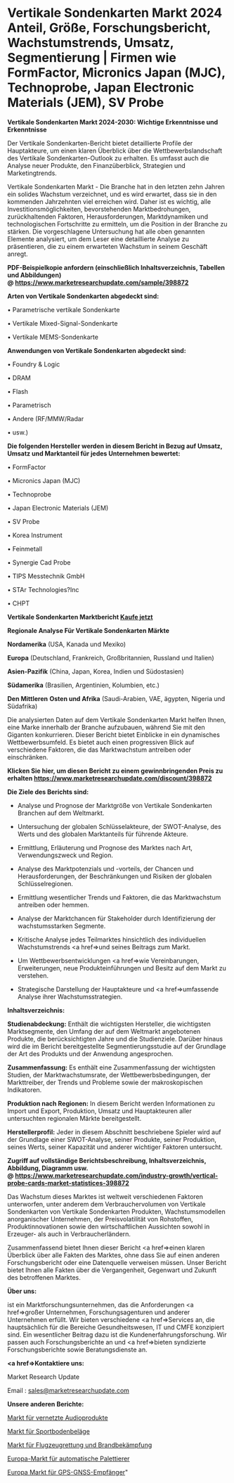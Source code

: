 # Vertikale Sondenkarten Markt 2024 Anteil, Größe, Forschungsbericht, Wachstumstrends, Umsatz, Segmentierung | Firmen wie FormFactor, Micronics Japan (MJC), Technoprobe, Japan Electronic Materials (JEM), SV Probe

<strong>Vertikale Sondenkarten Markt 2024-2030: Wichtige Erkenntnisse und Erkenntnisse</strong>

Der Vertikale Sondenkarten-Bericht bietet detaillierte Profile der Hauptakteure, um einen klaren Überblick über die Wettbewerbslandschaft des Vertikale Sondenkarten-Outlook zu erhalten. Es umfasst auch die Analyse neuer Produkte, den Finanzüberblick, Strategien und Marketingtrends.

Vertikale Sondenkarten Markt - Die Branche hat in den letzten zehn Jahren ein solides Wachstum verzeichnet, und es wird erwartet, dass sie in den kommenden Jahrzehnten viel erreichen wird. Daher ist es wichtig, alle Investitionsmöglichkeiten, bevorstehenden Marktbedrohungen, zurückhaltenden Faktoren, Herausforderungen, Marktdynamiken und technologischen Fortschritte zu ermitteln, um die Position in der Branche zu stärken. Die vorgeschlagene Untersuchung hat alle oben genannten Elemente analysiert, um dem Leser eine detaillierte Analyse zu präsentieren, die zu einem erwarteten Wachstum in seinem Geschäft anregt.

<strong><b>PDF-Beispielkopie anfordern (einschließlich Inhaltsverzeichnis, Tabellen und Abbildungen) @ </b></strong><strong><a href=https://www.marketresearchupdate.com/sample/398872><strong>https://www.marketresearchupdate.com/sample/398872</u></a></strong></strong>

<strong>Arten von Vertikale Sondenkarten abgedeckt sind:</strong>

• Parametrische vertikale Sondenkarte

• Vertikale Mixed-Signal-Sondenkarte

• Vertikale MEMS-Sondenkarte

<strong>Anwendungen von Vertikale Sondenkarten abgedeckt sind:</strong>

• Foundry & Logic

• DRAM

• Flash

• Parametrisch

• Andere (RF/MMW/Radar

• usw.)

<strong>Die folgenden Hersteller werden in diesem Bericht in Bezug auf Umsatz, Umsatz und Marktanteil für jedes Unternehmen bewertet:</strong>

• FormFactor

• Micronics Japan (MJC)

• Technoprobe

• Japan Electronic Materials (JEM)

• SV Probe

• Korea Instrument

• Feinmetall

• Synergie Cad Probe

• TIPS Messtechnik GmbH

• STAr Technologies?Inc

• CHPT

<strong>Vertikale Sondenkarten Marktbericht <a href=https://www.marketresearchupdate.com/buynow/398872>Kaufe jetzt</a></strong>

<strong>Regionale Analyse Für Vertikale Sondenkarten Märkte</strong>

<strong>Nordamerika</strong> (USA, Kanada und Mexiko)

<strong>Europa</strong> (Deutschland, Frankreich, Großbritannien, Russland und Italien)

<strong>Asien-Pazifik</strong> (China, Japan, Korea, Indien und Südostasien)

<strong>Südamerika</strong> (Brasilien, Argentinien, Kolumbien, etc.)

<strong>Den Mittleren</strong> <strong>Osten und Afrika</strong> (Saudi-Arabien, VAE, ägypten, Nigeria und Südafrika)

Die analysierten Daten auf dem Vertikale Sondenkarten Markt helfen Ihnen, eine Marke innerhalb der Branche aufzubauen, während Sie mit den Giganten konkurrieren. Dieser Bericht bietet Einblicke in ein dynamisches Wettbewerbsumfeld. Es bietet auch einen progressiven Blick auf verschiedene Faktoren, die das Marktwachstum antreiben oder einschränken.

<strong>Klicken Sie hier, um diesen Bericht zu einem gewinnbringenden Preis zu erhalten
</strong><strong><a href=https://www.marketresearchupdate.com/discount/398872>https://www.marketresearchupdate.com/discount/398872</b></u></strong></a>

<strong>Die Ziele des Berichts sind:</strong>

- Analyse und Prognose der Marktgröße von Vertikale Sondenkarten Branchen auf dem Weltmarkt.

- Untersuchung der globalen Schlüsselakteure, der SWOT-Analyse, des Werts und des globalen Marktanteils für führende Akteure.

- Ermittlung, Erläuterung und Prognose des Marktes nach Art, Verwendungszweck und Region.

- Analyse des Marktpotenzials und -vorteils, der Chancen und Herausforderungen, der Beschränkungen und Risiken der globalen Schlüsselregionen.

- Ermittlung wesentlicher Trends und Faktoren, die das Marktwachstum antreiben oder hemmen.

- Analyse der Marktchancen für Stakeholder durch Identifizierung der wachstumsstarken Segmente.

- Kritische Analyse jedes Teilmarktes hinsichtlich des individuellen Wachstumstrends <a href=>und</a> seines Beitrags zum Markt.

- Um Wettbewerbsentwicklungen <a href=>wie</a> Vereinbarungen, Erweiterungen, neue Produkteinführungen und Besitz auf dem Markt zu verstehen.

- Strategische Darstellung der Hauptakteure und <a href=>umfas</a>sende Analyse ihrer Wachstumsstrategien.

<strong>Inhaltsverzeichnis:</strong>

<strong>Studienabdeckung:</strong> Enthält die wichtigsten Hersteller, die wichtigsten Marktsegmente, den Umfang der auf dem Weltmarkt angebotenen Produkte, die berücksichtigten Jahre und die Studienziele. Darüber hinaus wird die im Bericht bereitgestellte Segmentierungsstudie auf der Grundlage der Art des Produkts und der Anwendung angesprochen.

<strong>Zusammenfassung:</strong> Es enthält eine Zusammenfassung der wichtigsten Studien, der Marktwachstumsrate, der Wettbewerbsbedingungen, der Markttreiber, der Trends und Probleme sowie der makroskopischen Indikatoren.

<strong>Produktion nach Regionen:</strong> In diesem Bericht werden Informationen zu Import und Export, Produktion, Umsatz und Hauptakteuren aller untersuchten regionalen Märkte bereitgestellt.

<strong>Herstellerprofil:</strong> Jeder in diesem Abschnitt beschriebene Spieler wird auf der Grundlage einer SWOT-Analyse, seiner Produkte, seiner Produktion, seines Werts, seiner Kapazität und anderer wichtiger Faktoren untersucht.

<strong><b>Zugriff auf vollständige Berichtsbeschreibung, Inhaltsverzeichnis, Abbildung, Diagramm usw. @ </b></strong><strong><a href=https://www.marketresearchupdate.com/industry-growth/vertical-probe-cards-market-statistices-398872>https://www.marketresearchupdate.com/industry-growth/vertical-probe-cards-market-statistices-398872</a></strong>

Das Wachstum dieses Marktes ist weltweit verschiedenen Faktoren unterworfen, unter anderem dem Verbrauchervolumen von Vertikale Sondenkarten von Vertikale Sondenkarten Produkten, Wachstumsmodellen anorganischer Unternehmen, der Preisvolatilität von Rohstoffen, Produktinnovationen sowie den wirtschaftlichen Aussichten sowohl in Erzeuger- als auch in Verbraucherländern.

Zusammenfassend bietet Ihnen dieser Bericht <a href=>einen</a> klaren Überblick über alle Fakten des Marktes, ohne dass Sie auf einen anderen Forschungsbericht oder eine Datenquelle verweisen müssen. Unser Bericht bietet Ihnen alle Fakten über die Vergangenheit, Gegenwart und Zukunft des betroffenen Marktes.

<strong>Über uns:</strong>

 ist ein Marktforschungsunternehmen, das die Anforderungen <a href=>großer</a> Unternehmen, Forschungsagenturen und anderer Unternehmen erfüllt. Wir bieten verschiedene <a href=>Services</a> an, die hauptsächlich für die Bereiche Gesundheitswesen, IT und CMFE konzipiert sind. Ein wesentlicher Beitrag dazu ist die Kundenerfahrungsforschung. Wir passen auch Forschungsberichte an und <a href=>bieten</a> syndizierte Forschungsberichte sowie Beratungsdienste an.

<strong><a href=>Kontaktiere uns:</a></strong>

Market Research Update

Email : sales@marketresearchupdate.com

<strong>Unsere anderen Berichte:</strong>

<a href=https://www.linkedin.com/pulse/networked-audio-product-market-2023>Markt für vernetzte Audioprodukte</a>

<a href=https://www.linkedin.com/pulse/sports-flooring-market-2023-remarking>Markt für Sportbodenbeläge</a>

<a href=https://www.linkedin.com/pulse/aircraft-rescue-firefighting-market-analysis>Markt für Flugzeugrettung und Brandbekämpfung</a>

<a href=https://www.linkedin.com/pulse/europe-automatic-palletizers-market-trends>Europa-Markt für automatische Palettierer</a>

<a href=https://www.linkedin.com/pulse/europe-gps-gnss-receivers-market-2023-global>Europa Markt für GPS-GNSS-Empfänger</a>"
